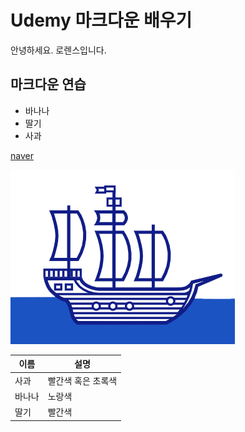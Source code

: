 # Udemy 마크다운 배우기

안녕하세요. 로렌스입니다. 

## 마크다운 연습

- 바나나
- 딸기
- 사과

[naver](https://www.naver.com)


![이미지](Logo.png)


| 이름 | 설명 |
| --- | --- |
| 사과 | 빨간색 혹은 초록색 |
| 바나나 | 노랑색 |
| 딸기 | 빨간색 |
